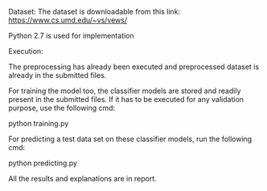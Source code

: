 Dataset:
The dataset is downloadable from this link:
https://www.cs.umd.edu/~vs/vews/

Python 2.7 is used for implementation

Execution: 

The preprocessing has already been executed and preprocessed dataset is already in the submitted files.

For training the model too, the classifier models are stored and readily present in the 
submitted files. If it has to be executed for any validation purpose, use the following cmd:

python training.py

For predicting a test data set on these classifier models, run the following cmd:

python predicting.py

All the results and explanations are in report. 